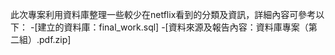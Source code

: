 此次專案利用資料庫整理一些較少在netflix看到的分類及資訊，詳細內容可參考以下：
-[建立的資料庫：final_work.sql]
-[資料來源及報告內容：資料庫專案（第二組）.pdf.zip]
